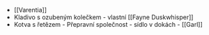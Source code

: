 - [[Varentia]]
- Kladivo s ozubeným kolečkem - vlastní [[Fayne Duskwhisper]]
- Kotva s řetězem - Přepravní společnost - sídlo v dokách - [[Garl]]